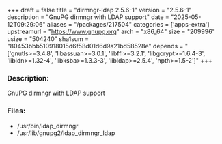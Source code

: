 +++
draft = false
title = "dirmngr-ldap 2.5.6-1"
version = "2.5.6-1"
description = "GnuPG dirmngr with LDAP support"
date = "2025-05-12T09:29:06"
aliases = "/packages/217504"
categories = ['apps-extra']
upstreamurl = "https://www.gnupg.org"
arch = "x86_64"
size = "209996"
usize = "504240"
sha1sum = "80453bbb510918015d6f58d01d6d9a21bd58528e"
depends = "['gnutls>=3.4.8', 'libassuan>=3.0.1', 'libffi>=3.2.1', 'libgcrypt>=1.6.4-3', 'libidn>=1.32-4', 'libksba>=1.3.3-3', 'libldap>=2.5.4', 'npth>=1.5-2']"
+++
### Description: 
GnuPG dirmngr with LDAP support

### Files: 
* /usr/bin/ldap_dirmngr
* /usr/lib/gnupg2/ldap_dirmngr_ldap
